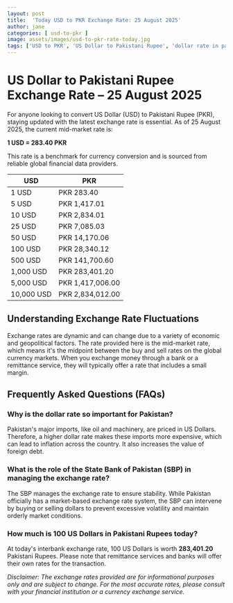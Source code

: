```yaml
---
layout: post
title:  'Today USD to PKR Exchange Rate: 25 August 2025'
author: jane
categories: [ usd-to-pkr ]
image: assets/images/usd-to-pkr-rate-today.jpg
tags: ['USD to PKR', 'US Dollar to Pakistani Rupee', 'dollar rate in pakistan', 'today dollar rate open market', 'usa to pakistan dollar rate']
---
```


# US Dollar to Pakistani Rupee Exchange Rate – 25 August 2025

For anyone looking to convert US Dollar (USD) to Pakistani Rupee (PKR), staying updated with the latest exchange rate is essential. As of 25 August 2025, the current mid-market rate is:

**1 USD = 283.40 PKR**

This rate is a benchmark for currency conversion and is sourced from reliable global financial data providers.

| USD | PKR |
| --- | --- |
| 1 USD | PKR 283.40 |
| 5 USD | PKR 1,417.01 |
| 10 USD | PKR 2,834.01 |
| 25 USD | PKR 7,085.03 |
| 50 USD | PKR 14,170.06 |
| 100 USD | PKR 28,340.12 |
| 500 USD | PKR 141,700.60 |
| 1,000 USD | PKR 283,401.20 |
| 5,000 USD | PKR 1,417,006.00 |
| 10,000 USD | PKR 2,834,012.00 |


## Understanding Exchange Rate Fluctuations

Exchange rates are dynamic and can change due to a variety of economic and geopolitical factors. The rate provided here is the mid-market rate, which means it's the midpoint between the buy and sell rates on the global currency markets. When you exchange money through a bank or a remittance service, they will typically offer a rate that includes a small margin.

## Frequently Asked Questions (FAQs)

### Why is the dollar rate so important for Pakistan?

Pakistan's major imports, like oil and machinery, are priced in US Dollars. Therefore, a higher dollar rate makes these imports more expensive, which can lead to inflation across the country. It also increases the value of foreign debt.

### What is the role of the State Bank of Pakistan (SBP) in managing the exchange rate?

The SBP manages the exchange rate to ensure stability. While Pakistan officially has a market-based exchange rate system, the SBP can intervene by buying or selling dollars to prevent excessive volatility and maintain orderly market conditions.

### How much is 100 US Dollars in Pakistani Rupees today?

At today's interbank exchange rate, 100 US Dollars is worth **283,401.20** Pakistani Rupees. Please note that remittance services and banks will offer their own rates for the transaction.



*Disclaimer: The exchange rates provided are for informational purposes only and are subject to change. For the most accurate rates, please consult with your financial institution or a currency exchange service.*
